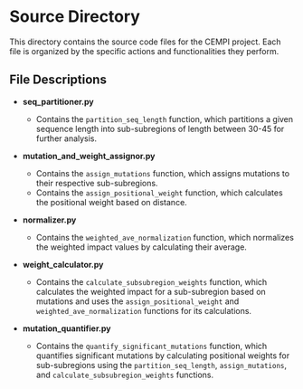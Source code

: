 # Source Directory

This directory contains the source code files for the CEMPI project. Each file is organized by the specific actions and functionalities they perform.

## File Descriptions

- **seq_partitioner.py**
  - Contains the `partition_seq_length` function, which partitions a given sequence length into sub-subregions of length between 30-45 for further analysis.

- **mutation_and_weight_assignor.py**
  - Contains the `assign_mutations` function, which assigns mutations to their respective sub-subregions.
  - Contains the `assign_positional_weight` function, which calculates the positional weight based on distance.

- **normalizer.py**
  - Contains the `weighted_ave_normalization` function, which normalizes the weighted impact values by calculating their average.

- **weight_calculator.py**
  - Contains the `calculate_subsubregion_weights` function, which calculates the weighted impact for a sub-subregion based on mutations and uses the `assign_positional_weight` and `weighted_ave_normalization` functions for its calculations.

- **mutation_quantifier.py**
  - Contains the `quantify_significant_mutations` function, which quantifies significant mutations by calculating positional weights for sub-subregions using the `partition_seq_length`, `assign_mutations`, and `calculate_subsubregion_weights` functions.
